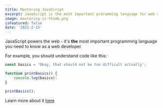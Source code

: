```yaml
---
title: Mastering JavaScript
excerpt: JavaScript is the most important proramming language for web development. You probably don't know it well enough!
image: mastering-js-thumb.png
isFeatured: false
date: '2021-2-15'
---
```


JavaScript powers the web - it's **the** most important programming language you need to know as a web developer.

For example, you should understand code like this:

```js
const basics = 'Okay, that should not be too difficult actually';

function printBasics() {
    console.log(basics):
}

printBasics();
```

Learn more about it [here](https://academind.com)